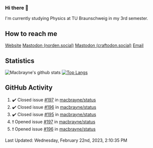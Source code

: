 ### Hi there 👋
I'm currently studying Physics at TU Braunschweig in my 3rd semester.

## How to reach me
[Website](https://florentin-schleuss.de)
<a rel="me" href="https://norden.social/@florentin">Mastodon (norden.social)</a>
<a rel="me" href="https://craftodon.social/@frodolon">Mastodon (craftodon.social)</a>
[Email](mailto:hello@macbrayne.de)

## Statistics
![Macbrayne's github stats](https://github-readme-stats.vercel.app/api?username=macbrayne&count_private=true&show_icons=true&hide_rank=true&custom_title=macbrayne's%20GitHub%20Stats)
[![Top Langs](https://github-readme-stats.vercel.app/api/top-langs/?username=macbrayne&exclude_repo=liftron&layout=compact)](https://github.com/anuraghazra/github-readme-stats)
## GitHub Activity

<!--RECENT_ACTIVITY:start-->
1. ✔️ Closed issue [#197](https://github.com/macbrayne/status/issues/197) in [macbrayne/status](https://github.com/macbrayne/status)
2. ✔️ Closed issue [#196](https://github.com/macbrayne/status/issues/196) in [macbrayne/status](https://github.com/macbrayne/status)
3. ✔️ Closed issue [#195](https://github.com/macbrayne/status/issues/195) in [macbrayne/status](https://github.com/macbrayne/status)
4. ❗️ Opened issue [#197](https://github.com/macbrayne/status/issues/197) in [macbrayne/status](https://github.com/macbrayne/status)
5. ❗️ Opened issue [#196](https://github.com/macbrayne/status/issues/196) in [macbrayne/status](https://github.com/macbrayne/status)
<!--RECENT_ACTIVITY:end-->

<!--RECENT_ACTIVITY:last_update-->
Last Updated: Wednesday, February 22nd, 2023, 2:10:35 PM
<!--RECENT_ACTIVITY:last_update_end-->


<!--
**macbrayne/macbrayne** is a ✨ _special_ ✨ repository because its `README.md` (this file) appears on your GitHub profile.

Here are some ideas to get you started:

- 🔭 I’m currently working on ...
- 🌱 I’m currently learning ...
- 👯 I’m looking to collaborate on ...
- 🤔 I’m looking for help with ...
- 💬 Ask me about ...
- 📫 How to reach me: ...
- 😄 Pronouns: ...
- ⚡ Fun fact: ...
-->
